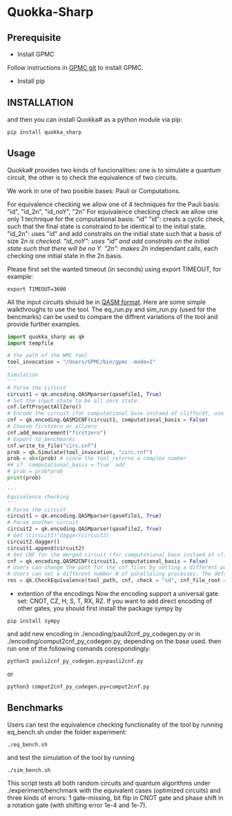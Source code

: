 # Quokka-Sharp
## Prerequisite

- Install GPMC

Follow instructions in [GPMC git](https://git.trs.css.i.nagoya-u.ac.jp/k-hasimt/GPMC) to install GPMC.

- Install pip

## INSTALLATION

and then you can install Quokka# as a python module via pip:
```
pip install quokka_sharp
```

## Usage

Quokka# provides two kinds of funcionalities: one is to simulate a quantum circuit, 
the other is to check the equivalence of two circuits.

We work in one of two posible bases: Pauli or Computations.

For equivalence checking we allow one of 4 techniques for the Pauli basis: "id", "id_2n", "id_noY", "2n"
For equivalence checking check we allow one only 1 technique for the computational basis: "id"
"id": creats a cyclic check, such that the final state is constraind to be identical to the initial state.
"id_2n": uses "id" and add constraits on the initial state such that a basis of size 2*n is checked.
"id_noY": uses "id" and add constraits on the initial state such that there will be no Y.
"2n": makes 2*n independant calls, each checking one initial state in the 2n basis.

Please first set the wanted timeout (in seconds) using export TIMEOUT, for example:
```
export TIMEOUT=3600
```

All the input circuits should be in [QASM format](https://openqasm.com/).
Here are some simple walkthroughs to use the tool. 
The eq_run.py and sim_run.py (used for the bencmarks) can be used to compare the diffrent variations of the tool and provide further examples. 

```python
import quokka_sharp as qk
import tempfile

# the path of the WMC tool
tool_invocation = "/Users/GPMC/bin/gpmc -mode=1"
'''
Simulation
'''
# Parse the circuit
circuit1 = qk.encoding.QASMparser(qasmfile1, True)
# Set the input state to be all zero state.
cnf.leftProjectAllZero()
# Encode the circuit (for computational base instaed of cliffordt, use `computational_basis = True`)
cnf = qk.encoding.QASM2CNF(circuit1, computational_basis = False)
# Choose firstzero or allzero
cnf.add_measurement("firstzero")
# Export to benchmarks
cnf.write_to_file("circ.cnf")
prob = qk.Simulate(tool_invocation, "circ.cnf")
prob = abs(prob) # since the tool returns a complex number
## if `computational_basis = True` add
# prob = prob*prob
print(prob)

'''
Equivalence checking
'''
# Parse the circuit
circuit1 = qk.encoding.QASMparser(qasmfile1, True)
# Parse another circuit
circuit2 = qk.encoding.QASMparser(qasmfile2, True)
# Get (circuit1)^dagger(circuit2)
circuit2.dagger()
circuit1.append(circuit2)
# Get CNF for the merged circuit (for computational base instaed of cliffordt, use `computational_basis = True`)
cnf = qk.encoding.QASM2CNF(circuit1, computational_basis = False)
# Users can change the path for the cnf files by setting a different parameter to cnf_file_root, otherwise it would be in the tempfile.
# Users can set a different number N of paralleling processes. The default value is 16.
res = qk.CheckEquivalence(tool_path, cnf, check = "id", cnf_file_root = tempfile.gettempdir(), N=16)
```

- extention of the encodings
Now the encoding support a universal gate set: CNOT, CZ, H, S, T, RX, RZ.
If you want to add direct encoding of other gates, you should first install the package sympy by
```
pip install sympy
```

and add new encoding in ./encoding/pauli2cnf_py_codegen.py 
or in ./encoding/comput2cnf_py_codegen.py, depending on the base used.
then run one of the following comands corespondingly:

```
python3 pauli2cnf_py_codegen.py>pauli2cnf.py
```
or
```
python3 comput2cnf_py_codegen.py>comput2cnf.py
```
## Benchmarks

Users can test the equivalence checking functionality of the tool by running eq_bench.sh under the folder experiment:
```
./eq_bench.sh
```
and test the simulation of the tool by running
```
./sim_bench.sh
```
This script tests all both random circuits and quantum algorithms under ./experiment/benchmark with the equivalent cases (optimized circuits) and three kinds of errors: 1 gate-missing, bit flip in CNOT gate and phase shift in a rotation gate (with shifting error 1e-4 and 1e-7).
